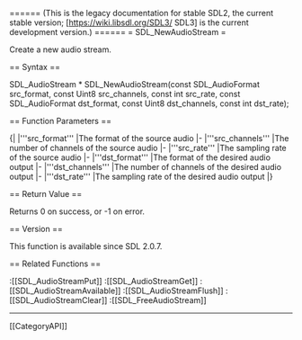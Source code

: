 ====== (This is the legacy documentation for stable SDL2, the current stable version; [https://wiki.libsdl.org/SDL3/ SDL3] is the current development version.) ======
= SDL_NewAudioStream =

Create a new audio stream.

== Syntax ==

<syntaxhighlight lang='c'>
SDL_AudioStream * SDL_NewAudioStream(const SDL_AudioFormat src_format,
                   const Uint8 src_channels,
                   const int src_rate,
                   const SDL_AudioFormat dst_format,
                   const Uint8 dst_channels,
                   const int dst_rate);
</syntaxhighlight>

== Function Parameters ==

{|
|'''src_format'''
|The format of the source audio
|-
|'''src_channels'''
|The number of channels of the source audio
|-
|'''src_rate'''
|The sampling rate of the source audio
|-
|'''dst_format'''
|The format of the desired audio output
|-
|'''dst_channels'''
|The number of channels of the desired audio output
|-
|'''dst_rate'''
|The sampling rate of the desired audio output
|}

== Return Value ==

Returns 0 on success, or -1 on error.

== Version ==

This function is available since SDL 2.0.7.

== Related Functions ==

:[[SDL_AudioStreamPut]]
:[[SDL_AudioStreamGet]]
:[[SDL_AudioStreamAvailable]]
:[[SDL_AudioStreamFlush]]
:[[SDL_AudioStreamClear]]
:[[SDL_FreeAudioStream]]

----
[[CategoryAPI]]


